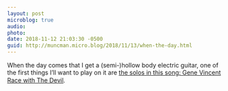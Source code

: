 ```yaml
---
layout: post
microblog: true
audio: 
photo: 
date: 2018-11-12 21:03:30 -0500
guid: http://muncman.micro.blog/2018/11/13/when-the-day.html
---
```

When the day comes that I get a (semi-)hollow body electric guitar, one of the first things I&rsquo;ll want to play on it are [the solos in this song: Gene Vincent &#149; Race with The Devil](https://youtu.be/E3gxQ1tetAQ). 
